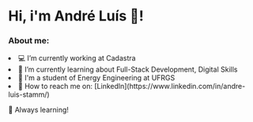 <h1>
Hi, i'm André Luís 👋! 
</h1>


<h3> <strong>About me:</strong></h3>
<li>💻 I’m currently working at Cadastra</li>
<li>📝 I’m currently learning about Full-Stack Development, Digital Skills</li>
<li>🚀 I'm a student of Energy Engineering at UFRGS</li>
<li>👯 How to reach me on: [Linkedln](https://www.linkedin.com/in/andre-luis-stamm/)</li>







🚀 Always learning!
